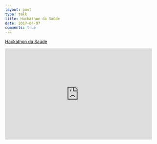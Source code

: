 ```yaml
---
layout: post
type: talk
title: Hackathon da Saúde
date: 2017-04-07
comments: true
---
```


[Hackathon da Saúde](http://fullstackers.com.br/2017-hackathon-saude/)

<iframe src="https://docs.google.com/presentation/d/1BIX7OPewYD3FrDNX0_NaBQNcUbXOZ1DJPoRQfc64UQg/embed?start=false&loop=false&delayms=60000" frameborder="0" width="480" height="299" allowfullscreen="true" mozallowfullscreen="true" webkitallowfullscreen="true"></iframe>
